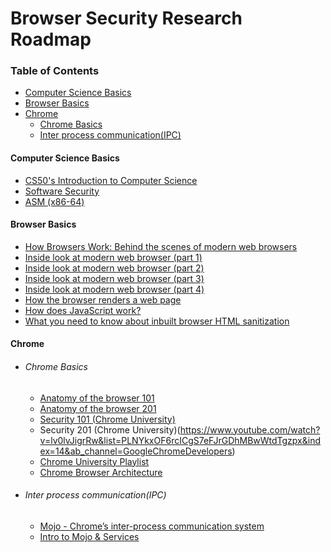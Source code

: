 # Browser Security Research Roadmap
### Table of Contents
   * [Computer Science Basics](https://github.com/security-prince/Browser-Security-Research/blob/main/Roadmap.md#computer-science-basics)
   * [Browser Basics](https://github.com/security-prince/Browser-Security-Research/blob/main/Roadmap.md#browser-basics)
   * [Chrome](https://github.com/security-prince/Browser-Security-Research/blob/main/Roadmap.md#chrome)
      * [Chrome Basics](https://github.com/security-prince/Browser-Security-Research/blob/main/Roadmap.md#chrome-basics)
      * [Inter process communication(IPC)](https://github.com/security-prince/Browser-Security-Research/blob/main/Roadmap.md#inter-process-communicationipc)

#### Computer Science Basics
   * [CS50's Introduction to Computer Science](https://cs50.harvard.edu/x/2022/)
   * [Software Security](https://www.coursera.org/learn/software-security)
   * [ASM (x86-64)](https://omu.rce.so/lessons/asm-x86-64/)

#### Browser Basics
   * [How Browsers Work: Behind the scenes of modern web browsers](https://www.html5rocks.com/en/tutorials/internals/howbrowserswork/)
   * [Inside look at modern web browser (part 1)](https://developers.google.com/web/updates/2018/09/inside-browser-part1)
   * [Inside look at modern web browser (part 2)](https://developers.google.com/web/updates/2018/09/inside-browser-part2)
   * [Inside look at modern web browser (part 3)](https://developers.google.com/web/updates/2018/09/inside-browser-part3)
   * [Inside look at modern web browser (part 4)](https://developers.google.com/web/updates/2018/09/inside-browser-part4)
   * [How the browser renders a web page](https://dev.to/jstarmx/how-the-browser-renders-a-web-page-1ahc)
   * [How does JavaScript work?](https://dev.to/ganeshjaiwal/how-does-javascript-work-45oc)
   * [What you need to know about inbuilt browser HTML sanitization](https://blog.logrocket.com/what-you-need-know-inbuilt-browser-html-sanitization/)
   
#### Chrome
   * ###### Chrome Basics
      * [Anatomy of the browser 101](https://www.youtube.com/watch?v=PzzNuCk-e0Y)
      * [Anatomy of the browser 201](https://www.youtube.com/watch?v=u7berRU9Qys)
      * [Security 101 (Chrome University)](https://www.youtube.com/watch?v=jqQdgQKYq7E&list=PLNYkxOF6rcICgS7eFJrGDhMBwWtdTgzpx&index=13&t=0s)
      * Security 201 (Chrome University)(https://www.youtube.com/watch?v=lv0lvJigrRw&list=PLNYkxOF6rcICgS7eFJrGDhMBwWtdTgzpx&index=14&ab_channel=GoogleChromeDevelopers)
      * [Chrome University Playlist](https://www.youtube.com/playlist?list=PLNYkxOF6rcICgS7eFJrGDhMBwWtdTgzpx)
      * [Chrome Browser Architecture](https://seal9055.com/blog/browser/browser_architecture)

   * ###### Inter process communication(IPC)
      * [Mojo - Chrome’s inter-process communication system](https://www.youtube.com/watch?v=o-nR7enXzII)
      * [Intro to Mojo & Services](https://chromium.googlesource.com/chromium/src.git/+/master/docs/mojo_and_services.md)
